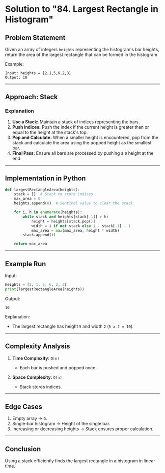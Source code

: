 # Solution to "84. Largest Rectangle in Histogram"

## Problem Statement

Given an array of integers `heights` representing the histogram's bar heights, return the area of the largest rectangle that can be formed in the histogram.

Example:

```
Input: heights = [2,1,5,6,2,3]
Output: 10
```

---

## Approach: Stack

### Explanation

1. **Use a Stack:** Maintain a stack of indices representing the bars.
2. **Push indices:** Push the index if the current height is greater than or equal to the height at the stack's top.
3. **Pop and Calculate:** When a smaller height is encountered, pop from the stack and calculate the area using the popped height as the smallest bar.
4. **Final Pass:** Ensure all bars are processed by pushing a `0` height at the end.

---

## Implementation in Python

```python
def largestRectangleArea(heights):
    stack = []  # Stack to store indices
    max_area = 0
    heights.append(0)  # Sentinel value to clear the stack

    for i, h in enumerate(heights):
        while stack and heights[stack[-1]] > h:
            height = heights[stack.pop()]
            width = i if not stack else i - stack[-1] - 1
            max_area = max(max_area, height * width)
        stack.append(i)

    return max_area
```

---

## Example Run

Input:

```python
heights = [2, 1, 5, 6, 2, 3]
print(largestRectangleArea(heights))
```

Output:

```
10
```

Explanation:

- The largest rectangle has height `5` and width `2` (`5 x 2 = 10`).

---

## Complexity Analysis

1. **Time Complexity:** `O(n)`
    
    - Each bar is pushed and popped once.
2. **Space Complexity:** `O(n)`
    
    - Stack stores indices.

---

## Edge Cases

1. Empty array → `0`.
2. Single-bar histogram → Height of the single bar.
3. Increasing or decreasing heights → Stack ensures proper calculation.

---

## Conclusion

Using a stack efficiently finds the largest rectangle in a histogram in linear time.